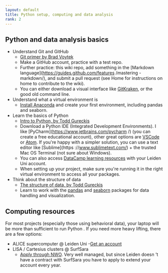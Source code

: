 ```yaml
---
layout: default
title: Python setup, computing and data analysis
rank: 2
---
```


## Python and data analysis basics
* Understand Git and GitHub
  * [Git primer by Brad Voytek](https://voyteklab.com/git/git-primer/)
  * Make a GitHub account, practice with a test repo.
  * Further practice: this wiki repo, add something in the [Markdown language](https://guides.github.com/features
  /mastering
  -markdown/), and submit a pull request (see Home for instructions on home to contribute to the wiki).
  * You can either download a visual interface like [GitKraken](https://www.gitkraken.com/), or the good old command
   line.
* Understand what a virtual environment is
  * [Install Anaconda](https://www.anaconda.com/products/individual) and create your first environment, including
   pandas and seaborn.
* Learn the basics of Python
  * [Intro to Python, by Todd Gureckis](http://gureckislab.org/courses/fall20/labincp/chapters/03/00-python.html)
  * Download a Python IDE (Integrated Development Environments). I like [PyCharm](https://www.jetbrains.com/pycharm
  /) (you can create a free educational account), other great options are [VSCode](https://code.visualstudio.com/) or
   [Atom](https://atom.io/). If you're happy with a simpler solution, you can use a text editor like [Sublime](https
   ://www.sublimetext.com/) + the trusted Mac OS Terminal (not sure about Windows).
   *  You can also access [DataCamp learning resources](https://www.datacamp.com/groups/shared_links/a6bb93f6866b8ced468d96d1406e020a421592ea) with your Leiden Uni account.
   * When setting up your project, make sure you're running it in the right virtual environment to access all your packages.
* Think about the structure of data
    * [The structure of data, by Todd Gureckis](http://gureckislab.org/courses/spring21/labincp/chapters/05/00-data.html)
    * Learn to work with the [pandas](https://pandas.pydata.org/docs/getting_started/intro_tutorials/index.html) and
     [seaborn](https://seaborn.pydata.org/) packages for data handling and visualization.

## Computing resources
For most projects (especially those using behavioral data), your laptop will be more than sufficient to run Python
. If you need more heavy lifting, there are a few options:
- ALICE supercomputer @ Leiden Uni
  -[Get an account](https://wiki.alice.universiteitleiden.nl/index.php?title=ALICE_User_Documentation_Wiki)
- LISA / Cartesius clusters @ SurfSara
  - [Apply through NWO](https://userinfo.surfsara.nl/systems/lisa/account). Very well managed, but since Leiden doesn
  ’t have a contract with SurfSara you have to apply to extend your account every year.